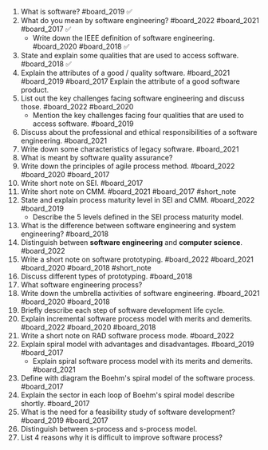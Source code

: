 1. What is software? #board_2019 ✅
2. What do you mean by software engineering? #board_2022 #board_2021 #board_2017 ✅
	- Write down the IEEE definition of software engineering. #board_2020 #board_2018 ✅
3. State and explain some qualities that are used to access software. #board_2018  ✅
4. Explain the attributes of a good / quality software. #board_2021 #board_2019  #board_2017 
	Explain the attribute of a good software product. 
5. List out the key challenges facing software engineering and discuss those. #board_2022 #board_2020  
	- Mention the key challenges facing four qualities that are used to access software. #board_2019 
6. Discuss about the professional and ethical responsibilities of a software engineering. #board_2021 
7. Write down some characteristics of legacy software. #board_2021 
8. What is meant by software quality assurance?
9. Write down the principles of agile process method. #board_2022 #board_2020 #board_2017 
10. Write short note on SEI. #board_2017 
11. Write short note on CMM. #board_2021 #board_2017 #short_note 
12. State and explain process maturity level in SEI and CMM. #board_2022 #board_2019 
	- Describe the 5 levels defined in the SEI process maturity model.
13. What is the difference between software engineering and system engineering? #board_2018 
14. Distinguish between **software engineering** and **computer science**. #board_2022 
15. Write a short note on software prototyping. #board_2022 #board_2021 #board_2020 #board_2018 #short_note 
16. Discuss different types of prototyping. #board_2018 
17. What software engineering process?
18. Write down the umbrella activities of software engineering. #board_2021 #board_2020 #board_2018 
19. Briefly describe each step of software development life cycle.
20. Explain incremental software process model with merits and demerits. #board_2022 #board_2020 #board_2018 
21. Write a short note on RAD software process mode. #board_2022 
22. Explain spiral model with advantages and disadvantages. #board_2019 #board_2017 
	- Explain spiral software process model with its merits and demerits. #board_2021 
23. Define with diagram the Boehm's spiral model of the software process. #board_2017 
24. Explain the sector in each loop of Boehm's spiral model describe shortly. #board_2017 
25. What is the need for a feasibility study of software development? #board_2019 #board_2017 
26. Distinguish between s-process and s-process model.
27. List 4 reasons why it is difficult to improve software process?